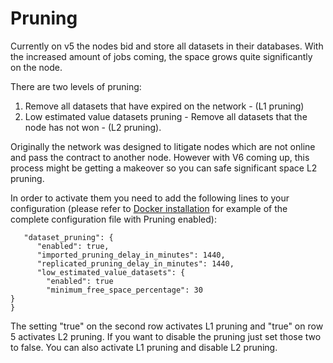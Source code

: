 # Pruning

Currently on v5 the nodes bid and store all datasets in their databases. With the increased amount of jobs coming, the space grows quite significantly on the node. 

There are two levels of pruning:

1. Remove all datasets that have expired on the network - \(L1 pruning\)
2. Low estimated value datasets pruning - Remove all datasets that the node has not won - \(L2 pruning\).

Originally the network was designed to litigate nodes which are not online and pass the contract to another node. However with V6 coming up, this process might be getting a makeover so you can safe significant space L2 pruning.

In order to activate them you need to add the following lines to your configuration \(please refer to [Docker installation](../node-installations/docker.md#5-setup-the-configuration-file) for example of the complete configuration file with Pruning enabled\):

```text
   "dataset_pruning": {
      "enabled": true,
      "imported_pruning_delay_in_minutes": 1440,
      "replicated_pruning_delay_in_minutes": 1440,
      "low_estimated_value_datasets": {
        "enabled": true
        "minimum_free_space_percentage": 30
}
}

```

The setting "true" on the second row activates L1 pruning and "true" on row 5 activates L2 pruning. If you want to disable the pruning just set those two to false. You can also activate L1 pruning and disable L2 pruning.

